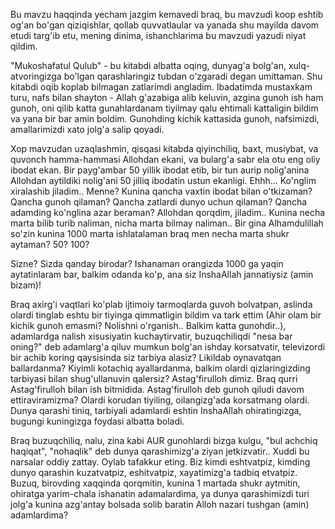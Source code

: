 Bu mavzu haqqinda yecham jazgim kemavedi braq, bu mavzudi koop eshtib og'an bo'gan qiziqishlar, qollab quvvatlaular va yanada shu mayilda davom etudi targ'ib etu, mening dinima, ishanchlarima bu mavzudi yazudi niyat qildim.

"Mukoshafatul Qulub" - bu kitabdi albatta oqing, dunyag'a bolg'an, xulq-atvoringizga bo'lgan qarashlaringiz tubdan o'zgaradi degan umittaman. Shu kitabdi oqib koplab bilmagan zatlarimdi angladim. Ibadatimda mustaxkam turu, nafs bilan shayton - Allah g'azabiga alib keluvin, azgina gunoh ish ham gunoh, oni qilib katta gunahlardanam tiyilmay qalu ehtimali kattaligin bildim va yana bir bar amin boldim. Gunohding kichik kattasida gunoh, nafsimizdi, amallarimizdi xato jolg'a salip qoyadi.

Xop mavzudan uzaqlashmin, qisqasi kitabda qiyinchiliq, baxt, musiybat, va quvonch hamma-hammasi Allohdan ekani, va bularg'a sabr ela otu eng oliy ibodat ekan. Bir payg'ambar 50 yillik ibodat etib, bir tun aurip nolig'anina Allohdan aytildiki nolig'ani 50 jilliq ibodatin ustun ekanligi. Ehhh... Ko'nglim xiralashib jiladim.. Menne? Kunina qancha vaxtin ibodat bilan o'tkizaman? Qancha gunoh qilaman? Qancha zatlardi dunyo uchun qilaman? Qancha adamding ko'nglina azar beraman? Allohdan qorqdim, jiladim.. Kunina necha marta bilib turib naliman, nicha marta bilmay naliman.. Bir gina Alhamdulillah so'zin kunina 1000 marta ishlatalaman braq men necha marta shukr aytaman? 50? 100?

Sizne? Sizda qanday birodar? Ishanaman orangizda 1000 ga yaqin aytatinlaram bar, balkim odanda ko'p, ana siz InshaAllah jannatiysiz (amin bizam)!

Braq axirg'i vaqtlari ko'plab ijtimoiy tarmoqlarda guvoh bolvatpan, aslinda olardi tinglab eshtu bir tiyinga qimmatligin bildim va tark ettim (Ahir olam bir kichik gunoh emasmi? Nolishni o'rganish.. Balkim katta gunohdir..), adamlardga nalish xisusiyatin kuchaytirvatir, buzuqchiliqdi "nesa bar oning?" deb adamlarg'a qiluv mumkun bolg'an ishday korsatvatir, televizordi bir achib koring qaysisinda siz tarbiya alasiz? Likildab oynavatqan ballardanma? Kiyimli kotachiq ayallardanma, balkim olardi qizlaringizding tarbiyasi bilan shug'ullanuvin qalersiz? Astag'firulloh dimiz. Braq qurri Astag'firulloh bilan ish bitmidida. Astag'firulloh deb gunoh qiludi davom ettiraviramizma? Olardi korudan tiyiling, oilangizg'ada korsatmang olardi. Dunya qarashi tiniq, tarbiyali adamlardi eshtin InshaAllah ohiratingizga, bugungi kuningizga foydasi albatta boladi.

Braq buzuqchiliq, nalu, zina kabi AUR gunohlardi bizga kulgu, "bul achchiq haqiqat", "nohaqlik" deb dunya qarashimizg'a ziyan jetkizvatir.. Xuddi bu narsalar oddiy zattay. Oylab tafakkur eting. Biz kimdi eshtvatpiz, kimding dunyo qarashin kuzatvatpiz, eshitvatpiz, xayatimizg'a tadbiq etvatpiz. Buzuq, birovding xaqqinda qorqmitin, kunina 1 martada shukr aytmitin, ohiratga yarim-chala ishanatin adamalardima, ya dunya qarashimizdi turi jolg'a kunina azg'antay bolsada solib baratin Alloh nazari tushgan (amin) adamlardima?